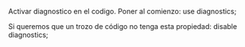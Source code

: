 Activar diagnostico en el codigo.
Poner al comienzo:
use diagnostics;

Si queremos que un trozo de código no tenga esta propiedad:
disable diagnostics;
